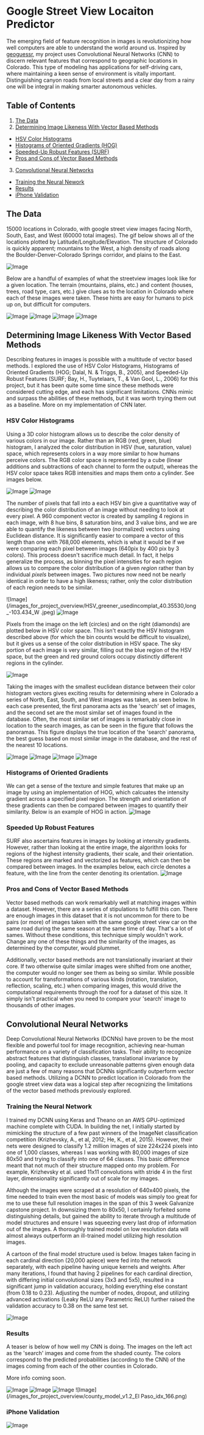 # Google Street View Locaiton Predictor
The emerging field of feature recognition in images is revolutionizing how well computers are able to understand the world around us. Inspired by [geoguessr](https://geoguessr.com/usa/play), my project uses Convolutional Neural Networks (CNN) to discern relevant features that correspond to geographic locations in Colorado. This type of modeling has applications for self-driving cars, where maintaining a keen sense of environment is vitally important. Distinguishing canyon roads from local streets and a clear day from a rainy one will be integral in making smarter autonomous vehicles.

## Table of Contents
1. [The Data](#the-data)
2. [Determining Image Likeness With Vector Based Methods](#determining-image-likeness-with-vector-based-methods)
  * [HSV Color Histograms](#hsv-color-histograms)
  * [Histograms of Oriented Gradients (HOG)](#histograms-of-oriented-gradients)
  * [Speeded-Up Robust Features (SURF)](#speeded-up-robust-features)
  * [Pros and Cons of Vector Based Methods](#pros-and-cons-of-vector-based-methods)
3. [Convolutional Neural Networks](#convolutional-neural-networks)
  * [Training the Neural Nework](#training-the-neural-network)
  * [Results](#results)
  * [iPhone Validation](iphone-validation)


## The Data

15000 locations in Colorado, with google street view images facing North, South, East, and West (60000 total images). The gif below shows all of the locations plotted by Latitude/Longitude/Elevation. The structure of Colorado is quickly apparent; mountains to the West, a high density of roads along the Boulder-Denver-Colorado Springs corridor, and plains to the East.

![Image](/images_for_project_overview/data_animation.gif)

Below are a handful of examples of what the streetview images look like for a given location. The terrain (mountains, plains, etc.) and content (houses, trees, road type, cars, etc.) give clues as to the location in Colorado where each of these images were taken. These hints are easy for humans to pick up on, but difficult for computers.

![Image](/images_for_project_overview/pano_df_idx_5.png)
![Image](/images_for_project_overview/pano_df_idx_25.png)
![Image](/images_for_project_overview/pano_df_idx_340.png)
![Image](/images_for_project_overview/pano_df_idx_3100.png)

## Determining Image Likeness With Vector Based Methods

Describing features in images is possible with a multitude of vector based methods. I explored the use of HSV Color Histograms, Histograms of Oriented Gradients (HOG; Dalal, N. & Triggs, B., 2005), and Speeded-Up Robust Features (SURF; Bay, H., Tuytelaars, T., & Van Gool, L., 2006) for this project, but it has been quite some time since these methods were considered cutting edge, and each has significant limitations. CNNs mimic and surpass the abilities of these methods, but it was worth trying them out as a baseline. More on my implementation of CNN later. 

### HSV Color Histograms

Using a 3D color histogram allows us to describe the color density of various colors in our image. Rather than an RGB (red, green, blue) histogram, I analyzed the color distribution in HSV (hue, saturation, value) space, which represents colors in a way more similar to how humans perceive colors. The RGB color space is represented by a cube (linear additions and subtractions of each channel to form the output), whereas the HSV color space takes RGB intensities and maps them onto a cylinder. See images below. 

![Image](/images_for_project_overview/RGB_cube.png) ![Image](/images_for_project_overview/HSV_cylinder.png)

The number of pixels that fall into a each HSV bin give a quantitative way of describing the color distribution of an image without needing to look at every pixel. A 960 component vector is created by sampling 4 regions in each image, with 8 hue bins, 8 saturation bins, and 3 value bins, and we are able to quantify the likeness between two (normalized) vectors using Euclidean distance. It is significantly easier to compare a vector of this length than one with 768,000 elements, which is what it would be if we were comparing each pixel between images (640pix by 400 pix by 3 colors). This process doesn't sacrifice much detail. In fact, it helps generalize the process, as binning the pixel intensities for each region allows us to compare the color distribution of a given *region* rather than by individual *pixels* between images. Two pictures now need not be nearly identical in order to have a high likeness; rather, only the color distribution of each region needs to be similar. 

![Image](/images_for_project_overview/HSV_greener_usedincomplat_40.35530,long_-103.434_W .jpeg) ![Image](/images_for_project_overview/HSV_redder_usedincomp_lat_39.47983,long_-104.558_S.jpeg)

Pixels from the image on the left (circles) and on the right (diamonds) are plotted below in HSV color space. This isn't exactly the HSV histogram described above (for which the bin counts would be difficult to visualize), but it gives us a sense of the color distribution in HSV space. The sky portion of each image is very similar, filling out the blue region of the HSV space, but the green and red ground colors occupy distinctly different regions in the cylinder. 

![Image](/images_for_project_overview/HSV_image_comparison.gif)

Taking the images with the smallest euclidean distance between their color histogram vectors gives exciting results for determining where in Colorado a series of North, East, South, and West images was taken, as seen below. In each case presented, the first panorama acts as the 'search' set of images, and the second set are the most similar set of images found in the database. Often, the most similar set of images is remarkably close in location to the search images, as can be seen in the figure that follows the panoramas. This figure displays the true location of the 'search' panorama, the best guess based on most similar image in the database, and the rest of the nearest 10 locations.

![Image](/images_for_project_overview/pano_likeness_mountains.png)
![Image](/images_for_project_overview/pano_likeness_highway.png) 
![Image](/images_for_project_overview/pano_likeness_grasslands.png) 
![Image](/images_for_project_overview/pano_likeness_all_3.png) 

### Histograms of Oriented Gradients
We can get a sense of the texture and simple features that make up an image by using an implementation of HOG, which calcuates the intensity gradient across a specified pixel region. The strength and orientation of these gradients can then be compared between images to quantify their similarity. Below is an example of HOG in action. 
![Image](/images_for_project_overview/raw_img_vs_hog_img_rotate.png)

### Speeded Up Robust Features
SURF also ascertains features in images by looking at intensity gradients. However, rather than looking at the entire image, the algorithm looks for regions of the highest intensity gradients, their scale, and their orientation. These regions are marked and vectorized as features, which can then be compared between images. In the examples below, each circle denotes a feature, with the line from the center denoting its orientation.
![Image](/images_for_project_overview/surf_examples.png)

### Pros and Cons of Vector Based Methods
Vector based methods can work remarkably well at matching images within a dataset. However, there are a series of stipulations to fulfill this *can*. There are enough images in this dataset that it is not uncommon for there to be pairs (or more) of images taken with the same google street view car on the same road during the same season at the same time of day. That's a lot of sames. Without these conditions, this technique simply wouldn't work. Change any one of these things and the similarity of the images, as determined by the computer, would plummet. 

Additionally, vector based methods are not translationally invariant at their core. If two otherwise quite similar images were shifted from one another, the computer would no longer see them as being so similar. While possible to account for transformations of various kinds (rotation, translation, reflection, scaling, etc.) when comparing images, this would drive the computational requirements through the roof for a dataset of this size. It simply isn't practical when you need to compare your 'search' image to thousands of other images. 

## Convolutional Neural Networks 
Deep Convolutional Neural Networks (DCNNs) have proven to be the most flexible and powerful tool for image recognition, achieving near-human performance on a variety of classification tasks. Their ability to recognize abstract features that distinguish classes, translational invariance by pooling, and capacity to exclude unreasonable patterns given enough data are just a few of many reasons that DCNNs significantly outperform vector based methods. Utilizing a DCNN to predict location in Colorado from the google street view data was a logical step after recognizing the limitations of the vector based methods previously explored.

### Training the Neural Network
I trained my DCNN using Keras and Theano on an AWS GPU-optimized machine complete with CUDA. In building the net, I initially started by mimicking the structure of a few past winners of the ImageNet classification competition (Krizhevsky, A., et al, 2012; He, K., et al, 2015). However, their nets were designed to classify 1.2 million images of size 224x224 pixels into one of 1,000 classes, whereas I was working with 80,000 images of size 80x50 and trying to classify into one of 64 classes. This basic difference meant that not much of their structure mapped onto my problem. For example, Krizhevsky et al. used 11x11 convolutions with stride 4 in the first layer, dimensionality significantly out of scale for my images.

Although the images were scraped at a resolution of 640x400 pixels, the time needed to train even the most basic of models was simply too great for me to use these full resolution images in the span of this 3 week Galvanize capstone project. In downsizing them to 80x50, I certainly forfeited some distinguishing details, but gained the ability to iterate through a multitude of model structures and ensure I was squeezing every last drop of information out of the images. A thoroughly trained model on low resolution data will almost always outperform an ill-trained model utilizing high resolution images.

A cartoon of the final model structure used is below. Images taken facing in each cardinal direction (20,000 apiece) were fed into the network separately, with each pipeline having unique kernels and weights. After many iterations, I found that having 2 pipelines for each cardinal direction, with differing initial convolutional sizes (3x3 and 5x5), resulted in a significant jump in validation accuracy, holding everything else constant (from 0.18 to 0.23). Adjusting the number of nodes, dropout, and utilizing advanced activations (Leaky ReLU any Parametric ReLU) further raised the validation accuracy to 0.38 on the same test set. 

![Image](/images_for_project_overview/model_architecture.png)

### Results

A teaser is below of how well my CNN is doing. The images on the left act as the 'search' images and come from the shaded county. The colors correspond to the predicted probabilities (according to the CNN) of the images coming from each of the other counties in Colorado.

More info coming soon. 

![Image](/images_for_project_overview/county_model_v1.2_Summit_idx_203.png)
![Image](/images_for_project_overview/county_model_v1.2_Jefferson_idx_156.png)
![Image](/images_for_project_overview/county_model_v1.2_Garfield_idx_202.png)
![Image](/images_for_project_overview/county_model_v1.2_El Paso_idx_166.png)

### iPhone Validation

![Image](/images_for_project_overview/county_model_v1.2_Denver.png)



